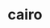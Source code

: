 ---
title: "cairo"
layout: cache
categories: [package, develop]
meta: {"compilers": ["gcc@11.1.0", "gcc@11.4.0"], "num_specs": 47, "num_specs_by_stack": {"data-vis-sdk": 16, "e4s": 15, "hep": 16, "root": 47}, "oss": ["ubuntu20.04", "ubuntu22.04"], "platforms": ["linux"], "stacks": ["data-vis-sdk", "e4s", "hep", "root"], "targets": ["x86_64_v3"], "versions": ["1.17.4"]}
spec_details: [{"compiler": "gcc@11.1.0", "hash": "25azrjftkg5hr5qg5apipdkcome4ajsy", "os": "ubuntu20.04", "platform": "linux", "size": "-", "stacks": ["data-vis-sdk", "root"], "target": "x86_64_v3", "variants": ["~X", "build_system=autotools", "~fc", "+ft", "+gobject", "patches:=7097196", "+pdf", "+pic", "~png", "+shared", "~svg"], "versions": ["1.17.4"]}, {"compiler": "gcc@11.1.0", "hash": "26urlml4vdnvomfh25ghxjpd6dq23lpc", "os": "ubuntu20.04", "platform": "linux", "size": "-", "stacks": ["data-vis-sdk", "root"], "target": "x86_64_v3", "variants": ["~X", "build_system=autotools", "~fc", "+ft", "+gobject", "patches:=7097196", "+pdf", "+pic", "~png", "+shared", "~svg"], "versions": ["1.17.4"]}, {"compiler": "gcc@11.4.0", "hash": "27xkvozipgmp4uychubrw3mxh63iffy7", "os": "ubuntu22.04", "platform": "linux", "size": "-", "stacks": ["e4s", "root"], "target": "x86_64_v3", "variants": ["+X", "build_system=autotools", "+fc", "+ft", "+gobject", "patches:=7097196", "+pdf", "+pic", "+png", "+shared", "~svg"], "versions": ["1.17.4"]}, {"compiler": "gcc@11.1.0", "hash": "2napjq7f2x2qx5d3oqd2c6qcoi2rqrg4", "os": "ubuntu20.04", "platform": "linux", "size": "-", "stacks": ["data-vis-sdk", "root"], "target": "x86_64_v3", "variants": ["~X", "build_system=autotools", "~fc", "+ft", "+gobject", "patches:=7097196", "+pdf", "+pic", "~png", "+shared", "~svg"], "versions": ["1.17.4"]}, {"compiler": "gcc@11.4.0", "hash": "3whrzghtzxlvt6t4vvuekydl2zzpuimr", "os": "ubuntu22.04", "platform": "linux", "size": "-", "stacks": ["hep", "root"], "target": "x86_64_v3", "variants": ["~X", "build_system=autotools", "~fc", "+ft", "+gobject", "patches:=7097196", "+pdf", "+pic", "~png", "+shared", "~svg"], "versions": ["1.17.4"]}, {"compiler": "gcc@11.4.0", "hash": "44qpzach7kpv5ivqziis4h5j2ooq4qob", "os": "ubuntu22.04", "platform": "linux", "size": "-", "stacks": ["e4s", "root"], "target": "x86_64_v3", "variants": ["+X", "build_system=autotools", "+fc", "+ft", "+gobject", "patches:=7097196", "+pdf", "+pic", "+png", "+shared", "~svg"], "versions": ["1.17.4"]}, {"compiler": "gcc@11.4.0", "hash": "467l7jhnug2w7vcylzvamudagkr4dukr", "os": "ubuntu22.04", "platform": "linux", "size": "-", "stacks": ["e4s", "root"], "target": "x86_64_v3", "variants": ["+X", "build_system=autotools", "+fc", "+ft", "+gobject", "patches:=7097196", "+pdf", "+pic", "+png", "+shared", "~svg"], "versions": ["1.17.4"]}, {"compiler": "gcc@11.4.0", "hash": "4dsl6zjmf7w3jla4hwrx5bo2vqni32kh", "os": "ubuntu22.04", "platform": "linux", "size": "-", "stacks": ["e4s", "root"], "target": "x86_64_v3", "variants": ["+X", "build_system=autotools", "+fc", "+ft", "+gobject", "patches:=7097196", "+pdf", "+pic", "+png", "+shared", "~svg"], "versions": ["1.17.4"]}, {"compiler": "gcc@11.4.0", "hash": "4skvsev2hl22ab7pse7favbxlkuzbbrn", "os": "ubuntu22.04", "platform": "linux", "size": "-", "stacks": ["hep", "root"], "target": "x86_64_v3", "variants": ["~X", "build_system=autotools", "~fc", "+ft", "+gobject", "patches:=7097196", "+pdf", "+pic", "~png", "+shared", "~svg"], "versions": ["1.17.4"]}, {"compiler": "gcc@11.4.0", "hash": "4yitzg3shy63gkmhlohj3motcafkt2bd", "os": "ubuntu22.04", "platform": "linux", "size": "-", "stacks": ["e4s", "root"], "target": "x86_64_v3", "variants": ["+X", "build_system=autotools", "+fc", "+ft", "+gobject", "patches:=7097196", "+pdf", "+pic", "+png", "+shared", "~svg"], "versions": ["1.17.4"]}, {"compiler": "gcc@11.4.0", "hash": "5aeymkxlnqbxkim7ns7imzqrt4qmcavw", "os": "ubuntu22.04", "platform": "linux", "size": "-", "stacks": ["hep", "root"], "target": "x86_64_v3", "variants": ["~X", "build_system=autotools", "~fc", "+ft", "+gobject", "patches:=7097196", "+pdf", "+pic", "~png", "+shared", "~svg"], "versions": ["1.17.4"]}, {"compiler": "gcc@11.1.0", "hash": "aegh3qcmsq7qkygokd6k6inr5hv4y7bv", "os": "ubuntu20.04", "platform": "linux", "size": "-", "stacks": ["data-vis-sdk", "root"], "target": "x86_64_v3", "variants": ["~X", "build_system=autotools", "~fc", "+ft", "+gobject", "patches:=7097196", "+pdf", "+pic", "~png", "+shared", "~svg"], "versions": ["1.17.4"]}, {"compiler": "gcc@11.1.0", "hash": "agg3pgccex46wweoklg4artzato5axjq", "os": "ubuntu20.04", "platform": "linux", "size": "-", "stacks": ["data-vis-sdk", "root"], "target": "x86_64_v3", "variants": ["~X", "build_system=autotools", "~fc", "+ft", "+gobject", "patches:=7097196", "+pdf", "+pic", "~png", "+shared", "~svg"], "versions": ["1.17.4"]}, {"compiler": "gcc@11.1.0", "hash": "apzd5bkevtkzwycvurf4e72cwpv6slj6", "os": "ubuntu20.04", "platform": "linux", "size": "-", "stacks": ["data-vis-sdk", "root"], "target": "x86_64_v3", "variants": ["~X", "build_system=autotools", "~fc", "+ft", "+gobject", "patches:=7097196", "+pdf", "+pic", "~png", "+shared", "~svg"], "versions": ["1.17.4"]}, {"compiler": "gcc@11.4.0", "hash": "azewrhnfs5l3cjgwxws4zthu4ttowbtj", "os": "ubuntu22.04", "platform": "linux", "size": "-", "stacks": ["e4s", "root"], "target": "x86_64_v3", "variants": ["+X", "build_system=autotools", "+fc", "+ft", "+gobject", "patches:=7097196", "+pdf", "+pic", "+png", "+shared", "~svg"], "versions": ["1.17.4"]}, {"compiler": "gcc@11.4.0", "hash": "b6vogamo4jwu7kg4e5kpcbtt57zcjv5d", "os": "ubuntu22.04", "platform": "linux", "size": "-", "stacks": ["hep", "root"], "target": "x86_64_v3", "variants": ["~X", "build_system=autotools", "~fc", "+ft", "+gobject", "patches:=7097196", "+pdf", "+pic", "~png", "+shared", "~svg"], "versions": ["1.17.4"]}, {"compiler": "gcc@11.4.0", "hash": "bacw3adnxtg2y7yms42yyy222ty4xzcf", "os": "ubuntu22.04", "platform": "linux", "size": "-", "stacks": ["hep", "root"], "target": "x86_64_v3", "variants": ["~X", "build_system=autotools", "~fc", "+ft", "+gobject", "patches:=7097196", "+pdf", "+pic", "~png", "+shared", "~svg"], "versions": ["1.17.4"]}, {"compiler": "gcc@11.1.0", "hash": "cjixqgmoaiwpzrfy3tye7wn2vs6hs6u5", "os": "ubuntu20.04", "platform": "linux", "size": "-", "stacks": ["data-vis-sdk", "root"], "target": "x86_64_v3", "variants": ["~X", "build_system=autotools", "~fc", "+ft", "+gobject", "patches:=7097196", "+pdf", "+pic", "~png", "+shared", "~svg"], "versions": ["1.17.4"]}, {"compiler": "gcc@11.1.0", "hash": "ddczy2mhjf5263lhqzdqg6lrn5rzcodi", "os": "ubuntu20.04", "platform": "linux", "size": "-", "stacks": ["data-vis-sdk", "root"], "target": "x86_64_v3", "variants": ["~X", "build_system=autotools", "~fc", "+ft", "+gobject", "patches:=7097196", "+pdf", "+pic", "~png", "+shared", "~svg"], "versions": ["1.17.4"]}, {"compiler": "gcc@11.1.0", "hash": "dxptl3b2xxd7gkoecnfaiz44uwgfvb42", "os": "ubuntu20.04", "platform": "linux", "size": "-", "stacks": ["data-vis-sdk", "root"], "target": "x86_64_v3", "variants": ["~X", "build_system=autotools", "~fc", "+ft", "+gobject", "patches:=7097196", "+pdf", "+pic", "~png", "+shared", "~svg"], "versions": ["1.17.4"]}, {"compiler": "gcc@11.4.0", "hash": "eos3i4h4pao6sdt3b2ka6a7frnfe5pca", "os": "ubuntu22.04", "platform": "linux", "size": "-", "stacks": ["e4s", "root"], "target": "x86_64_v3", "variants": ["+X", "build_system=autotools", "+fc", "+ft", "+gobject", "patches:=7097196", "+pdf", "+pic", "+png", "+shared", "~svg"], "versions": ["1.17.4"]}, {"compiler": "gcc@11.4.0", "hash": "eosnlvb3vsjsdonfhu4fj7tp57nsiz4b", "os": "ubuntu22.04", "platform": "linux", "size": "-", "stacks": ["e4s", "root"], "target": "x86_64_v3", "variants": ["+X", "build_system=autotools", "+fc", "+ft", "+gobject", "patches:=7097196", "+pdf", "+pic", "+png", "+shared", "~svg"], "versions": ["1.17.4"]}, {"compiler": "gcc@11.1.0", "hash": "fwcvpqp7ez7fyhluqzcfuqewivyn5sk2", "os": "ubuntu20.04", "platform": "linux", "size": "-", "stacks": ["data-vis-sdk", "root"], "target": "x86_64_v3", "variants": ["~X", "build_system=autotools", "~fc", "+ft", "+gobject", "patches:=7097196", "+pdf", "+pic", "~png", "+shared", "~svg"], "versions": ["1.17.4"]}, {"compiler": "gcc@11.4.0", "hash": "glog5rts4rlzxy7evtqdfvudta26yyxo", "os": "ubuntu22.04", "platform": "linux", "size": "-", "stacks": ["hep", "root"], "target": "x86_64_v3", "variants": ["~X", "build_system=autotools", "~fc", "+ft", "+gobject", "patches:=7097196", "+pdf", "+pic", "~png", "+shared", "~svg"], "versions": ["1.17.4"]}, {"compiler": "gcc@11.4.0", "hash": "gwn3lfeo6zro7m5utdllv5xzs3aj3ehb", "os": "ubuntu22.04", "platform": "linux", "size": "-", "stacks": ["e4s", "root"], "target": "x86_64_v3", "variants": ["+X", "build_system=autotools", "+fc", "+ft", "+gobject", "patches:=7097196", "+pdf", "+pic", "+png", "+shared", "~svg"], "versions": ["1.17.4"]}, {"compiler": "gcc@11.4.0", "hash": "h4ipt2ylostotspjgqq3nnby4citwqv3", "os": "ubuntu22.04", "platform": "linux", "size": "-", "stacks": ["e4s", "root"], "target": "x86_64_v3", "variants": ["+X", "build_system=autotools", "+fc", "+ft", "+gobject", "patches:=7097196", "+pdf", "+pic", "+png", "+shared", "~svg"], "versions": ["1.17.4"]}, {"compiler": "gcc@11.4.0", "hash": "hzdwd3kbyxswsahjunhgq7kq3r6wkz4t", "os": "ubuntu22.04", "platform": "linux", "size": "-", "stacks": ["hep", "root"], "target": "x86_64_v3", "variants": ["~X", "build_system=autotools", "~fc", "+ft", "+gobject", "patches:=7097196", "+pdf", "+pic", "~png", "+shared", "~svg"], "versions": ["1.17.4"]}, {"compiler": "gcc@11.4.0", "hash": "imjwfzjkzv2y2yb6tc3kzxuynmxp67xy", "os": "ubuntu22.04", "platform": "linux", "size": "-", "stacks": ["e4s", "root"], "target": "x86_64_v3", "variants": ["+X", "build_system=autotools", "+fc", "+ft", "+gobject", "patches:=7097196", "+pdf", "+pic", "+png", "+shared", "~svg"], "versions": ["1.17.4"]}, {"compiler": "gcc@11.4.0", "hash": "l7zpmvexdpfyo2zlnui7yeemw735n4t4", "os": "ubuntu22.04", "platform": "linux", "size": "-", "stacks": ["hep", "root"], "target": "x86_64_v3", "variants": ["~X", "build_system=autotools", "~fc", "+ft", "+gobject", "patches:=7097196", "+pdf", "+pic", "~png", "+shared", "~svg"], "versions": ["1.17.4"]}, {"compiler": "gcc@11.4.0", "hash": "lx5vht4dzjincb6l3r4lrwxafpbktiv4", "os": "ubuntu22.04", "platform": "linux", "size": "-", "stacks": ["hep", "root"], "target": "x86_64_v3", "variants": ["~X", "build_system=autotools", "~fc", "+ft", "+gobject", "patches:=7097196", "+pdf", "+pic", "~png", "+shared", "~svg"], "versions": ["1.17.4"]}, {"compiler": "gcc@11.4.0", "hash": "m6asueqg5cgfsicjstsssdvuzcmljrqx", "os": "ubuntu22.04", "platform": "linux", "size": "-", "stacks": ["e4s", "root"], "target": "x86_64_v3", "variants": ["+X", "build_system=autotools", "+fc", "+ft", "+gobject", "patches:=7097196", "+pdf", "+pic", "+png", "+shared", "~svg"], "versions": ["1.17.4"]}, {"compiler": "gcc@11.4.0", "hash": "mpouxhd5xhg2hwyrnk7qby42wfa2m3zs", "os": "ubuntu22.04", "platform": "linux", "size": "-", "stacks": ["hep", "root"], "target": "x86_64_v3", "variants": ["~X", "build_system=autotools", "~fc", "+ft", "+gobject", "patches:=7097196", "+pdf", "+pic", "~png", "+shared", "~svg"], "versions": ["1.17.4"]}, {"compiler": "gcc@11.1.0", "hash": "nevdy2vv4ouucu2hc2rq7okt7lz6c4o6", "os": "ubuntu20.04", "platform": "linux", "size": "-", "stacks": ["data-vis-sdk", "root"], "target": "x86_64_v3", "variants": ["~X", "build_system=autotools", "~fc", "+ft", "+gobject", "patches:=7097196", "+pdf", "+pic", "~png", "+shared", "~svg"], "versions": ["1.17.4"]}, {"compiler": "gcc@11.4.0", "hash": "nzf6cwx2cohqzxymjoniyg3u3dvefhsx", "os": "ubuntu22.04", "platform": "linux", "size": "-", "stacks": ["e4s", "root"], "target": "x86_64_v3", "variants": ["+X", "build_system=autotools", "+fc", "+ft", "+gobject", "patches:=7097196", "+pdf", "+pic", "+png", "+shared", "~svg"], "versions": ["1.17.4"]}, {"compiler": "gcc@11.1.0", "hash": "ohpeaqfc26qlkaki36pxzy7hxax6d2wm", "os": "ubuntu20.04", "platform": "linux", "size": "-", "stacks": ["data-vis-sdk", "root"], "target": "x86_64_v3", "variants": ["~X", "build_system=autotools", "~fc", "+ft", "+gobject", "patches:=7097196", "+pdf", "+pic", "~png", "+shared", "~svg"], "versions": ["1.17.4"]}, {"compiler": "gcc@11.1.0", "hash": "oq7ihwjozvl24ijeqax4fubludyaugo2", "os": "ubuntu20.04", "platform": "linux", "size": "-", "stacks": ["data-vis-sdk", "root"], "target": "x86_64_v3", "variants": ["~X", "build_system=autotools", "~fc", "+ft", "+gobject", "patches:=7097196", "+pdf", "+pic", "~png", "+shared", "~svg"], "versions": ["1.17.4"]}, {"compiler": "gcc@11.4.0", "hash": "s5ar55x2gmk6c3ge3nv3zpoxyizsuk4f", "os": "ubuntu22.04", "platform": "linux", "size": "-", "stacks": ["hep", "root"], "target": "x86_64_v3", "variants": ["~X", "build_system=autotools", "~fc", "+ft", "+gobject", "patches:=7097196", "+pdf", "+pic", "~png", "+shared", "~svg"], "versions": ["1.17.4"]}, {"compiler": "gcc@11.4.0", "hash": "s63e7g4k774tbsfv42qyqhxmab5fjb4w", "os": "ubuntu22.04", "platform": "linux", "size": "-", "stacks": ["hep", "root"], "target": "x86_64_v3", "variants": ["~X", "build_system=autotools", "~fc", "+ft", "+gobject", "patches:=7097196", "+pdf", "+pic", "~png", "+shared", "~svg"], "versions": ["1.17.4"]}, {"compiler": "gcc@11.4.0", "hash": "t2ujwwezsaqavi4kmrrecxw76racfuy6", "os": "ubuntu22.04", "platform": "linux", "size": "-", "stacks": ["e4s", "root"], "target": "x86_64_v3", "variants": ["+X", "build_system=autotools", "+fc", "+ft", "+gobject", "patches:=7097196", "+pdf", "+pic", "+png", "+shared", "~svg"], "versions": ["1.17.4"]}, {"compiler": "gcc@11.1.0", "hash": "t5szngc42qk3as2cnwwkoc7k7wsc3eih", "os": "ubuntu20.04", "platform": "linux", "size": "-", "stacks": ["data-vis-sdk", "root"], "target": "x86_64_v3", "variants": ["~X", "build_system=autotools", "~fc", "+ft", "+gobject", "patches:=7097196", "+pdf", "+pic", "~png", "+shared", "~svg"], "versions": ["1.17.4"]}, {"compiler": "gcc@11.4.0", "hash": "tieeqzndrgom3q5hygo4bpdycmaafjtf", "os": "ubuntu22.04", "platform": "linux", "size": "-", "stacks": ["hep", "root"], "target": "x86_64_v3", "variants": ["~X", "build_system=autotools", "~fc", "+ft", "+gobject", "patches:=7097196", "+pdf", "+pic", "~png", "+shared", "~svg"], "versions": ["1.17.4"]}, {"compiler": "gcc@11.4.0", "hash": "uzlnvoparuk2qzrcw6ors5ehsrps2twz", "os": "ubuntu22.04", "platform": "linux", "size": "-", "stacks": ["hep", "root"], "target": "x86_64_v3", "variants": ["~X", "build_system=autotools", "~fc", "+ft", "+gobject", "patches:=7097196", "+pdf", "+pic", "~png", "+shared", "~svg"], "versions": ["1.17.4"]}, {"compiler": "gcc@11.1.0", "hash": "wayquqfy7mgovlpvctwxbg6swjuy7rjq", "os": "ubuntu20.04", "platform": "linux", "size": "-", "stacks": ["data-vis-sdk", "root"], "target": "x86_64_v3", "variants": ["~X", "build_system=autotools", "~fc", "+ft", "+gobject", "patches:=7097196", "+pdf", "+pic", "~png", "+shared", "~svg"], "versions": ["1.17.4"]}, {"compiler": "gcc@11.4.0", "hash": "whthaqrhogegu4dri47zds4ldw7updfu", "os": "ubuntu22.04", "platform": "linux", "size": "-", "stacks": ["e4s", "root"], "target": "x86_64_v3", "variants": ["+X", "build_system=autotools", "+fc", "+ft", "+gobject", "patches:=7097196", "+pdf", "+pic", "+png", "+shared", "~svg"], "versions": ["1.17.4"]}, {"compiler": "gcc@11.4.0", "hash": "wpjj7st2kwrjczdzrr27swnhkvuyklsl", "os": "ubuntu22.04", "platform": "linux", "size": "-", "stacks": ["hep", "root"], "target": "x86_64_v3", "variants": ["~X", "build_system=autotools", "~fc", "+ft", "+gobject", "patches:=7097196", "+pdf", "+pic", "~png", "+shared", "~svg"], "versions": ["1.17.4"]}, {"compiler": "gcc@11.4.0", "hash": "xc7tnybn574ve3p3ywmu7mese4qldq4z", "os": "ubuntu22.04", "platform": "linux", "size": "-", "stacks": ["hep", "root"], "target": "x86_64_v3", "variants": ["~X", "build_system=autotools", "~fc", "+ft", "+gobject", "patches:=7097196", "+pdf", "+pic", "~png", "+shared", "~svg"], "versions": ["1.17.4"]}, {"compiler": "gcc@11.1.0", "hash": "xz7mucwdjd4oak7nazgcwkwor6qezpw4", "os": "ubuntu20.04", "platform": "linux", "size": "-", "stacks": ["data-vis-sdk", "root"], "target": "x86_64_v3", "variants": ["~X", "build_system=autotools", "~fc", "+ft", "+gobject", "patches:=7097196", "+pdf", "+pic", "~png", "+shared", "~svg"], "versions": ["1.17.4"]}]
---